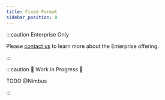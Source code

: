 ```yaml
---
title: Fixed Format
sidebar_position: 8
---
```


:::caution Enterprise Only

Please [contact us](https://www.prophecy.io/request-a-demo) to learn more about the Enterprise offering.

:::


:::caution 🚧 Work in Progress 🚧

TODO @Nimbus

:::
